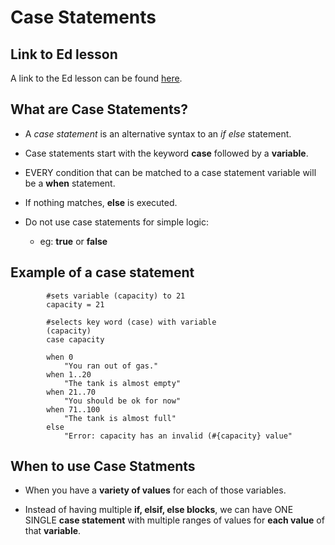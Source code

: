 # Case Statements

## Link to Ed lesson

A link to the Ed lesson can be found [here](https://ait.instructure.com/courses/3520/pages/control-structures?module_item_id=272720).

## What are Case Statements?

- A *case statement* is an alternative syntax to an *if else* statement. 

- Case statements start with the keyword **case** followed by a **variable**.

- EVERY condition that can be matched to a case statement variable will be a **when** statement.

- If nothing matches, **else** is executed.

- Do not use case statements for simple logic:

    - eg: **true** or **false** 

## Example of a case statement

            #sets variable (capacity) to 21
            capacity = 21

            #selects key word (case) with variable 
            (capacity)
            case capacity

            when 0 
                "You ran out of gas."
            when 1..20 
                "The tank is almost empty"
            when 21..70
                "You should be ok for now"
            when 71..100
                "The tank is almost full"
            else
                "Error: capacity has an invalid (#{capacity} value"

## When to use Case Statments

- When you have a **variety of values** for each of those variables. 

- Instead of having multiple **if, elsif, else blocks**, we can have ONE SINGLE **case statement** with multiple ranges of values for **each value** of that **variable**. 




        


